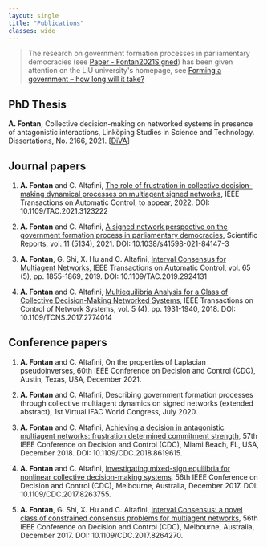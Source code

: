 ```yaml
---
layout: single
title: "Publications"
classes: wide
---
```


>The research on government formation processes in parliamentary democracies (see [Paper - Fontan2021Signed](#Fontan2021Signed)) has been given attention on the LiU university's homepage, see [Forming a government – how long will it take?](https://liu.se/en/news-item/hur-lang-tid-tar-det-att-bilda-regering-efter-ett-val)

## PhD Thesis 
**A. Fontan**, Collective decision-making on networked systems in presence of antagonistic interactions, Linköping Studies in Science and Technology. Dissertations, No. 2166, 2021.
[[DiVA](http://liu.diva-portal.org/smash/record.jsf?pid=diva2%3A1585664&dswid=-8741)]

## Journal papers 
1. **A. Fontan** and C. Altafini, [The role of frustration in collective decision-making dynamical processes on multiagent signed networks](https://ieeexplore.ieee.org/document/9591259), IEEE Transactions on Automatic Control, to appear, 2022. DOI: 10.1109/TAC.2021.3123222

1. <a name="Fontan2021Signed"></a>**A. Fontan** and C. Altafini, [A signed network perspective on the government formation process in parliamentary democracies](https://www.nature.com/articles/s41598-021-84147-3), Scientific Reports, vol. 11 (5134), 2021. DOI: 10.1038/s41598-021-84147-3

1. **A. Fontan**, G. Shi, X. Hu and C. Altafini, [Interval Consensus for Multiagent Networks](https://ieeexplore.ieee.org/document/8742903), IEEE Transactions on Automatic Control, vol. 65 (5), pp. 1855-1869, 2019.
DOI: 10.1109/TAC.2019.2924131

1. **A. Fontan** and C. Altafini, [Multiequilibria Analysis for a Class of Collective Decision-Making Networked Systems](https://ieeexplore.ieee.org/document/8110687), IEEE Transactions on Control of Network Systems, vol. 5 (4), pp. 1931-1940, 2018. DOI: 10.1109/TCNS.2017.2774014

## Conference papers 
1. **A. Fontan** and C. Altafini, On the properties of Laplacian pseudoinverses, 60th IEEE Conference on Decision and Control (CDC), Austin, Texas, USA, December 2021.

1. **A. Fontan** and C. Altafini, Describing government formation processes through collective multiagent dynamics on signed networks (extended abstract), 1st Virtual IFAC World Congress, July 2020.

1. **A. Fontan** and C. Altafini, [Achieving a decision in antagonistic multiagent networks: frustration determined commitment strength](https://ieeexplore.ieee.org/document/8619615), 57th IEEE Conference on Decision and Control (CDC), Miami Beach, FL, USA, December 2018.
DOI: 10.1109/CDC.2018.8619615.

1. **A. Fontan** and C. Altafini, [Investigating mixed-sign equilibria for nonlinear collective decision-making systems](https://ieeexplore.ieee.org/document/8263755), 56th IEEE Conference on Decision and Control (CDC), Melbourne, Australia, December 2017.
DOI: 10.1109/CDC.2017.8263755.

1. **A. Fontan**, G. Shi, X. Hu and C. Altafini, [Interval Consensus: a novel class of constrained consensus problems for multiagent networks](https://ieeexplore.ieee.org/document/8264270), 56th IEEE Conference on Decision and Control (CDC), Melbourne, Australia, December 2017.
DOI: 10.1109/CDC.2017.8264270.
